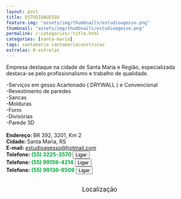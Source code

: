 ```yaml
---
layout: post
title: ESTUDIOAGESSO
feature-img: "assets/img/thumbnails/estudioagesso.png"
thumbnail: "assets/img/thumbnails/estudioagesso.png"
permalink: /:categories/:title.html
categories: [santa-maria]
tags: santamaria santamariaconstrucao
estrelas: 0-estrelas
---
```

Empresa destaque na cidade de Santa Maria e Região, especializada destaca-se pelo profissionalismo e trabalho de qualidade. <br/>
<!-- more -->
-Serviços em gesso Acartonado ( DRYWALL ) e Convencional<br/>
-Revestimento de paredes<br/>
-Sancas <br/>
-Molduras<br/>
-Forro<br/>
-Divisórias<br/>
-Parede 3D<br/>
 <br/>
<b>Endereço: </b>BR 392, 3201, Km 2<br />
<b>Cidade: </b>Santa Maria, RS<br />
<b>E-mail: </b>estudioagesso@hotmail.com <br />
<b>Telefone: <span style="color: #00ab3a;">(55) 3225-3570</span> <a href="tel:5532253570"><button class="ligar">Ligar</button></a></b><br />
<b>Telefone: <span style="color: #00ab3a;">(55) 99159-4214</span> <a href="tel:55991594214"><button class="ligar">Ligar</button></a></b><br />
<b>Telefone: <span style="color: #00ab3a;">(55) 99136-9509</span> <a href="tel:55991369509"><button class="ligar">Ligar</button></a></b><br />
<br />
<style>
      #map {
        height: 400px;
        width: 100%;
       }
    </style>

<div style="font-size: larger; text-align: center;">
Localização</div>
<div id="map">
<script>
      function initMap() {
        var uluru = {lat: -29.7029815, lng: -53.8171987};
        var map = new google.maps.Map(document.getElementById('map'), {
          zoom: 17,
          center: uluru
        });
        var marker = new google.maps.Marker({
          position: uluru,
          map: map
        });
      }
    </script>
    <script async="" defer="" src="https://maps.googleapis.com/maps/api/js?key=AIzaSyDDc8SHLmOesJRaXCW0fZ2ST09W4s0ME5g&amp;callback=initMap">
    </script>
</div>
